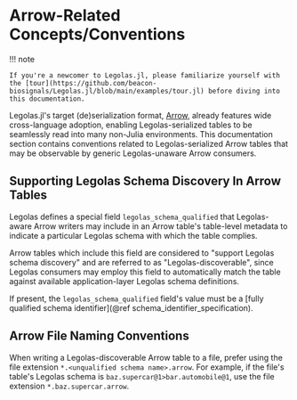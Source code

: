 # Arrow-Related Concepts/Conventions

!!! note

    If you're a newcomer to Legolas.jl, please familiarize yourself with the [tour](https://github.com/beacon-biosignals/Legolas.jl/blob/main/examples/tour.jl) before diving into this documentation.

Legolas.jl's target (de)serialization format, [Arrow](https://arrow.apache.org/), already features wide cross-language adoption, enabling Legolas-serialized tables to be seamlessly read into many non-Julia environments. This documentation section contains conventions related to Legolas-serialized Arrow tables that may be observable by generic Legolas-unaware Arrow consumers.

## Supporting Legolas Schema Discovery In Arrow Tables

Legolas defines a special field `legolas_schema_qualified` that Legolas-aware Arrow writers may include in an Arrow table's table-level metadata to indicate a particular Legolas schema with which the table complies.

Arrow tables which include this field are considered to "support Legolas schema discovery" and are referred to as "Legolas-discoverable", since Legolas consumers may employ this field to automatically match the table against available application-layer Legolas schema definitions.

If present, the `legolas_schema_qualified` field's value must be a [fully qualified schema identifier](@ref schema_identifier_specification).

## Arrow File Naming Conventions

When writing a Legolas-discoverable Arrow table to a file, prefer using the file extension `*.<unqualified schema name>.arrow`. For example, if the file's table's Legolas schema is `baz.supercar@1>bar.automobile@1`, use the file extension `*.baz.supercar.arrow`.
